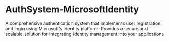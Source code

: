 # AuthSystem-MicrosoftIdentity
A comprehensive authentication system that implements user registration and login using Microsoft's Identity platform. Provides a secure and scalable solution for integrating identity management into your applications
